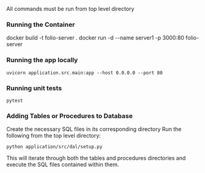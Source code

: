 All commands must be run from top level directory

### Running the Container
docker build -t folio-server .
docker run -d --name server1 -p 3000:80 folio-server

### Running the app locally

```
uvicorn application.src.main:app --host 0.0.0.0 --port 80
```

### Running unit tests
```
pytest
```

### Adding Tables or Procedures to Database
Create the necessary SQL files in its corresponding directory
Run the following from the top level directory:

```
python application/src/dal/setup.py
```

This will iterate through both the tables and procedures directories and execute the SQL files contained within them.